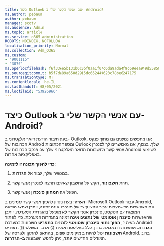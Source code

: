 ```yaml
---
title: כיצד Outlook עם אנשי הקשר שלי ב- Android?
ms.author: pebaum
author: pebaum
manager: scotv
ms.audience: Admin
ms.topic: article
ms.service: o365-administration
ROBOTS: NOINDEX, NOFOLLOW
localization_priority: Normal
ms.collection: Adm_O365
ms.custom:
- "9001115"
- "3076"
ms.openlocfilehash: f6f33ee5b131b6c0bf0aa1f07c6da9ada4f9c69eea949d55858f549b43ebd29a
ms.sourcegitcommit: b5f7da89a650d2915dc652449623c78be6247175
ms.translationtype: MT
ms.contentlocale: he-IL
ms.lasthandoff: 08/05/2021
ms.locfileid: "53926966"
---
```

# <a name="how-does-outlook-sync-with-my-android-contacts"></a>כיצד Outlook עם אנשי הקשר שלי ב- Android?

בעת חיבור הודעת דואר אלקטרוני ב- Outlook, אנו מחפשים נמענים גם מתוך פנקס הכתובות של Android ומספר הכתובות Outlook שלך. בנוסף, אנו מאפשרים לך לסנכרן אנשי קשר מחשבונות הדואר האלקטרוני שלך עם פנקס הכתובות של Android לשימוש באפליקציות אחרות. 
 
**כדי להפוך תכונה זו לזמינה**:
 
1. במכשיר שלך, עבור אל **הגדרות**.

2. תחת **חשבונות**, הקש על החשבון שאיתם תרצה לסנכרן אנשי קשר.

3. הפעל את **המחוון סינכרון** אנשי קשר.
 
**הערה**: בעת ניסיון להפוך אנשי קשר לזמינים ב- Microsoft Outlook  עבור Android, אם האפשרות הדו-מצבית עבור אנשי קשר של סינכרון אינה זמינה, ייתכן שתצג הודעה המוצגת עם הטקסט, סינכרון אנשי הקשר לא מופעל *בהגדרות המערכת.* ייתכן שהאפשרות **סינכרון אוטומטי של נתונים אינה** זמינה בהגדרות המערכת. כדי לפתור בעיה זו, **הפוך נתוני סינכרון אוטומטי** לזמינים **בתפריט** חשבונות במערכת Android **הגדרות**. אפשרות זו נמצאת בדרך כלל באליפסה אנכית (⋮) או בר משולש (⫼). תפריט  **חשבונות** יכול להיות ב מיקומים שונים, בהתאם להתקן ולגירסה של Android. ברוב המודלים החדשים **יותר,** ניתן לחפש חשבונות **ב- הגדרות**.